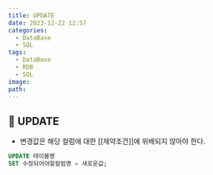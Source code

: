 ```yaml
---
title: UPDATE
date: 2023-12-22 12:57
categories:
  - DataBase
  - SQL
tags:
  - DataBase
  - RDB
  - SQL
image: 
path:
---
```


## 🌈 UPDATE
+ 변경값은 해당 컬럼에 대한 [[제약조건]]에 위배되지 않아야 한다.

```sql
UPDATE 테이블명
SET 수정되어야할칼럼명 = 새로운값;
```